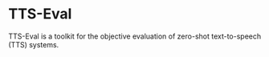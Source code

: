 # TTS-Eval
TTS-Eval is a toolkit for the objective evaluation of zero-shot text-to-speech (TTS) systems.
